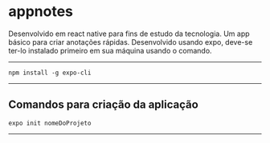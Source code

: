 # appnotes

Desenvolvido em react native para fins de estudo da tecnologia. Um app básico para criar anotações rápidas. Desenvolvido usando expo, deve-se ter-lo instalado primeiro em sua máquina usando o comando.
    
<hr />
    
    npm install -g expo-cli
<hr />

## Comandos para criação da aplicação

    expo init nomeDoProjeto
<hr />

